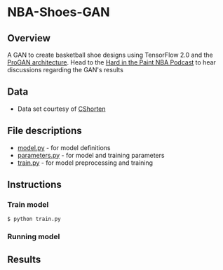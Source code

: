 # NBA-Shoes-GAN
## Overview
A GAN to create basketball shoe designs using TensorFlow 2.0 and the [ProGAN architecture](https://arxiv.org/abs/1710.10196). Head to the [Hard in the Paint NBA Podcast](https://podcasts.google.com/?feed=aHR0cDovL2ZlZWRzLnNvdW5kY2xvdWQuY29tL3VzZXJzL3NvdW5kY2xvdWQ6dXNlcnM6NDUxMzEwODY1L3NvdW5kcy5yc3M&ved=0CAAQ4aUDahcKEwiYurOIh9roAhUAAAAAHQAAAAAQCg) to hear discussions regarding the GAN's results

## Data
* Data set courtesy of [CShorten](https://github.com/CShorten/NIKE_vs_ADIDAS)

## File descriptions
* [model.py](https://github.com/mikepatel/NBA-Shoes-ProGAN/blob/master/model.py) - for model definitions
* [parameters.py](https://github.com/mikepatel/NBA-Shoes-ProGAN/blob/master/parameters.py) - for model and training parameters
* [train.py](https://github.com/mikepatel/NBA-Shoes-ProGAN/blob/master/train.py) - for model preprocessing and training

## Instructions
### Train model
```
$ python train.py
```

### Running model

## Results
